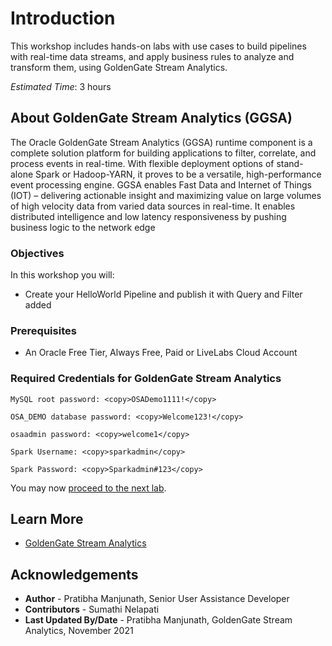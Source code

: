 # Introduction

This workshop includes hands-on labs with use cases to build pipelines with real-time data streams, and apply business rules to analyze and transform them, using GoldenGate Stream Analytics.  

*Estimated Time*: 3 hours

## About GoldenGate Stream Analytics (GGSA)
The Oracle GoldenGate Stream Analytics (GGSA) runtime component is a complete solution platform for building applications to filter, correlate, and process events in real-time. With flexible deployment options of stand-alone Spark or Hadoop-YARN, it proves to be a versatile, high-performance event processing engine. GGSA enables Fast Data and Internet of Things (IOT) – delivering actionable insight and maximizing value on large volumes of high velocity data from varied data sources in real-time. It enables distributed intelligence and low latency responsiveness by pushing business logic to the network edge

### Objectives

In this workshop you will:
* Create your HelloWorld Pipeline and publish it with Query and Filter added

### Prerequisites
* An Oracle Free Tier, Always Free, Paid or LiveLabs Cloud Account


### Required Credentials for GoldenGate Stream Analytics

  ```
  MySQL root password: <copy>OSADemo1111!</copy>
  ```

  ```
  OSA_DEMO database password: <copy>Welcome123!</copy>
  ```

  ```
  osaadmin password: <copy>welcome1</copy>
  ```

  ```
  Spark Username: <copy>sparkadmin</copy>
  ```

  ```
  Spark Password: <copy>Sparkadmin#123</copy>
  ```

You may now [proceed to the next lab](#next).

## Learn More

* [GoldenGate Stream Analytics](https://docs.oracle.com/en/middleware/fusion-middleware/osa/19.1/using/index.html)

## Acknowledgements

* **Author** - Pratibha Manjunath, Senior User Assistance Developer
* **Contributors** - Sumathi Nelapati
* **Last Updated By/Date** - Pratibha Manjunath, GoldenGate Stream Analytics, November 2021
